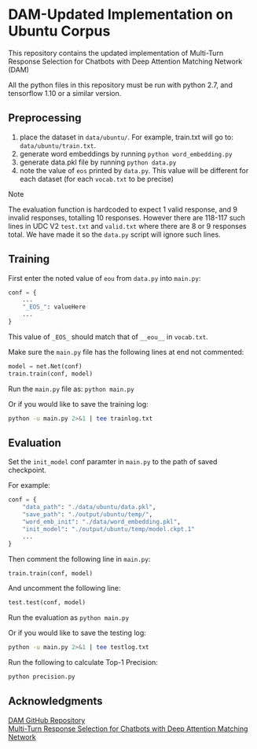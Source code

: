 # DAM-Updated Implementation on Ubuntu Corpus

This repository contains the updated implementation of Multi-Turn Response
Selection for Chatbots with Deep Attention Matching Network (DAM)

All the python files in this repository must be run with python 2.7, and 
tensorflow 1.10 or a similar version.

## Preprocessing

1. place the dataset in `data/ubuntu/`. For example, train.txt will go to:
	`data/ubuntu/train.txt`.
2. generate word embeddings by running `python word_embedding.py`
3. generate data.pkl file by running `python data.py` 
4. note the value of `eos` printed by `data.py`. This value will be different
	for each dataset (for each `vocab.txt` to be precise)

> [!NOTE]
> The evaluation function is hardcoded to expect 1 valid response, and 9
> invalid responses, totalling 10 responses. However there are 118-117 such
> lines in UDC V2 `test.txt` and `valid.txt` where there are 8 or 9 responses
> total. We have made it so the `data.py` script will ignore such lines.

## Training

First enter the noted value of `eou` from `data.py` into `main.py`:

```python
conf = {
	...
	"_EOS_": valueHere
	...
}
```

This value of `_EOS_` should match that of `__eou__` in `vocab.txt`.

Make sure the `main.py` file has the following lines at end not commented:

```python
model = net.Net(conf)
train.train(conf, model)
```

Run the `main.py` file as: `python main.py`

Or if you would like to save the training log:

```bash
python -u main.py 2>&1 | tee trainlog.txt
```

## Evaluation

Set the `init_model` conf paramter in `main.py` to the path of saved checkpoint.

For example:

```python
conf = {
	"data_path": "./data/ubuntu/data.pkl",
	"save_path": "./output/ubuntu/temp/",
	"word_emb_init": "./data/word_embedding.pkl",
	"init_model": "./output/ubuntu/temp/model.ckpt.1"
	...
}
```

Then comment the following line in `main.py`:

```python
train.train(conf, model)
```

And uncomment the following line:

```python
test.test(conf, model)
```

Run the evaluation as `python main.py`

Or if you would like to save the testing log:

```bash
python -u main.py 2>&1 | tee testlog.txt
```

Run the following to calculate Top-1 Precision:

```bash
python precision.py
```

## Acknowledgments

[DAM GitHub Repository](https://github.com/baidu/Dialogue/tree/master/DAM) \
[Multi-Turn Response Selection for Chatbots with Deep Attention Matching Network](https://aclanthology.org/P18-1103.pdf)

